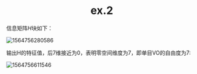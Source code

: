 # <center>ex.2</center>

信息矩阵$H$块如下：

![1564756280586](/home/max/.config/Typora/typora-user-images/1564756280586.png)

输出H的特征值，后7维接近为0，表明零空间维度为7，即单目VO的自由度为7:

![1564756611546](/home/max/.config/Typora/typora-user-images/1564756611546.png)